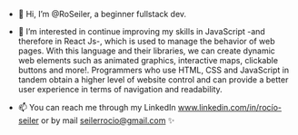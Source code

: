 - 👋 Hi, I’m @RoSeiler, a beginner fullstack dev.

- 👀 I’m interested in continue improving my skills in JavaScript -and therefore in React Js-, which is used to manage the behavior of web pages.
With this language and their libraries, we can create dynamic web elements  such as animated graphics, interactive maps, clickable buttons and more!. 
Programmers who use HTML, CSS and JavaScript in tandem obtain a higher level of website control and can provide a better user experience in terms of 
navigation and readability.  

- 📫 You can reach me through my LinkedIn www.linkedin.com/in/rocío-seiler or by mail seilerrocio@gmail.com ✨
